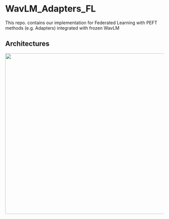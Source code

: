 # WavLM_Adapters_FL
This repo. contains our implementation for Federated Learning with PEFT methods (e.g. Adapters) integrated with frozen WavLM


## Architectures
<img src="https://github.com/mnabihali/WavLM_Adapters_FL/blob/main/assets/Screenshot 2024-07-08 154451.png
" width="512"/>

